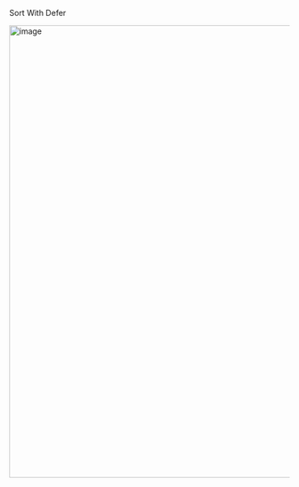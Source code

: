 Sort With Defer

<img width="813" alt="image" src="https://user-images.githubusercontent.com/2257408/167238310-f15e271d-04ee-4710-b836-07a0eb7ddfa5.png">
